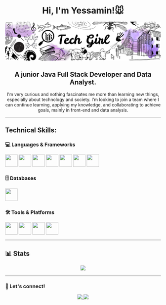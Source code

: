 <div align="center">

# Hi, I'm Yessamin!🐭
![logo](assets/gitHubBanner.png)

## A junior Java Full Stack Developer and Data Analyst.

I'm very curious and nothing fascinates me more than learning new things, especially about technology and society.
I'm looking to join a team where I can continue learning, applying my knowledge, and collaborating to achieve goals, mainly in front-end and data analysis.
</div>

---

## Technical Skills:

### 💻 Languages & Frameworks

<p align="left">
  <img src="https://cdn.jsdelivr.net/gh/devicons/devicon/icons/html5/html5-original.svg" width="40" height="40"/>
  <img src="https://cdn.jsdelivr.net/gh/devicons/devicon/icons/css3/css3-original.svg" width="40" height="40"/>
  <img src="https://cdn.jsdelivr.net/gh/devicons/devicon/icons/javascript/javascript-original.svg" width="40" height="40"/>
  <img src="https://cdn.jsdelivr.net/gh/devicons/devicon/icons/java/java-original.svg" width="40" height="40"/>
  <img src="https://cdn.jsdelivr.net/gh/devicons/devicon/icons/react/react-original.svg" width="40" height="40"/>
  <img src="https://cdn.jsdelivr.net/gh/devicons/devicon/icons/python/python-original.svg" width="40" height="40"/>
  <img src="https://cdn.jsdelivr.net/gh/devicons/devicon/icons/bootstrap/bootstrap-original.svg" width="40" height="40"/>
</p>


### 🗄️ Databases 

<p align="left">
  <img src="https://cdn.jsdelivr.net/gh/devicons/devicon/icons/mysql/mysql-original.svg" width="40" height="40"/>
</p>


### 🛠️ Tools & Platforms

<p align="left">
  <img src="https://cdn.jsdelivr.net/gh/devicons/devicon/icons/git/git-original.svg" width="40" height="40"/>
  <img src="https://cdn.jsdelivr.net/gh/devicons/devicon/icons/figma/figma-original.svg" width="40" height="40"/>
  <img src="https://cdn.jsdelivr.net/gh/devicons/devicon/icons/trello/trello-plain.svg" width="40" height="40"/>
  <img src="https://cdn.jsdelivr.net/gh/devicons/devicon/icons/postman/postman-original.svg" width="40" height="40"/>
</p>

---
## 📊 Stats

<div align="center">
<!-- Most Used Languages -->
<img src="https://github-readme-stats.vercel.app/api/top-langs/?username=yessaminandrade&layout=compact&theme=tokyonight&langs_count=6" />
</div>

---

### 🤝 Let's connect!

<p align="center">

  <!-- LinkedIn -->
  <a href="https://www.linkedin.com/in/yessaminandrade/" target="_blank">
    <img src="https://img.shields.io/badge/LinkedIn-0077B5?style=for-the-badge&logo=linkedin&logoColor=white" />
  </a>

  <!-- Instagram -->
  <a href="https://www.instagram.com/yesscribiendo/" target="_blank">
    <img src="https://img.shields.io/badge/Instagram-E4405F?style=for-the-badge&logo=instagram&logoColor=white" />
  </a>

</p>




<!--
**yessaminandrade/yessaminandrade** is a ✨ _special_ ✨ repository because its `README.md` (this file) appears on your GitHub profile.


Here are some ideas to get you started:

- 🔭 I’m currently working on ...
- 🌱 I’m currently learning ...
- 👯 I’m looking to collaborate on ...
- 🤔 I’m looking for help with ...
- 💬 Ask me about ...
- 📫 How to reach me: ...
- 😄 Pronouns: ...
- ⚡ Fun fact: ...
-->
